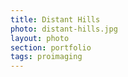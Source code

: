```yaml
--- 
title: Distant Hills
photo: distant-hills.jpg 
layout: photo 
section: portfolio 
tags: proimaging 
---  
```

  
